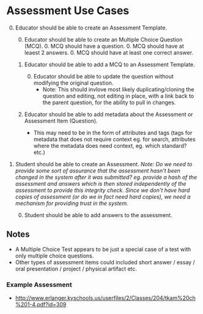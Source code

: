 # Assessment Use Cases

0. Educator should be able to create an Assessment Template.

	0. Educator should be able to create an Multiple Choice Question (MCQ).
		0. MCQ should have a question.
		0. MCQ should have at leaest 2 answers.
		0. MCQ should have at least one correct answer.
		
	0. Educator should be able to add a MCQ to an Assessment Template.
	
		0. Educator should be able to update the question without modifying the original question.
			- Note: This should invlove most likely duplicating/cloning the question and editing, not editing in place, with a link back to the parent question, for the ability to pull in changes.
			
	0. Educator should be able to add metadata about the Assessment or Assessment Item (Question).
		- This may need to be in the form of attributes and tags (tags for metadata that does not require context eg. for search, attributes where the metadata does need context, eg. which standard? etc.) 
		
0. Student should be able to create an Assessment. *Note: Do we need to provide some sort of assurance that the assessment hasn't been changed in the system after it was submitted? eg. provide a hash of the assessment and answers which is then stored independently of the assessment to provide this integrity check. Since we don't have hard copies of assessment (or do we in fact need hard copies), we need a mechanism for providing trust in the system.*

	0. Student should be able to add answers to the assessment.

## Notes

- A Multiple Choice Test appears to be just a special case of a test with only multiple choice questions.
- Other types of assessment items could included short answer / essay / oral presentation / project / physical artifact etc.

### Example Assessment
- http://www.erlanger.kyschools.us/userfiles/2/Classes/204/tkam%20ch%201-4.pdf?id=309
